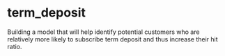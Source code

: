 # term_deposit
Building a model that will help identify potential customers who are relatively more likely to subscribe term deposit and thus increase their hit ratio.
